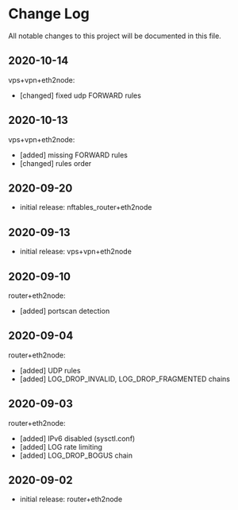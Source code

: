 # Change Log

All notable changes to this project will be documented in this file.

## 2020-10-14

vps+vpn+eth2node:
- [changed] fixed udp FORWARD rules

## 2020-10-13

vps+vpn+eth2node:
- [added] missing FORWARD rules
- [changed] rules order

## 2020-09-20

- initial release: nftables_router+eth2node

## 2020-09-13

- initial release: vps+vpn+eth2node

## 2020-09-10

router+eth2node:
- [added] portscan detection

## 2020-09-04

router+eth2node:
- [added] UDP rules
- [added] LOG_DROP_INVALID, LOG_DROP_FRAGMENTED chains

## 2020-09-03

router+eth2node:
- [added] IPv6 disabled (sysctl.conf)  
- [added] LOG rate limiting
- [added] LOG_DROP_BOGUS chain

## 2020-09-02

- initial release: router+eth2node
